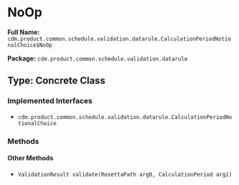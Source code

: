 # NoOp

**Full Name:** `cdm.product.common.schedule.validation.datarule.CalculationPeriodNotionalChoice$NoOp`

**Package:** `cdm.product.common.schedule.validation.datarule`

## Type: Concrete Class

### Implemented Interfaces

- `cdm.product.common.schedule.validation.datarule.CalculationPeriodNotionalChoice`

### Methods

#### Other Methods

- `ValidationResult validate(RosettaPath arg0, CalculationPeriod arg1)`

